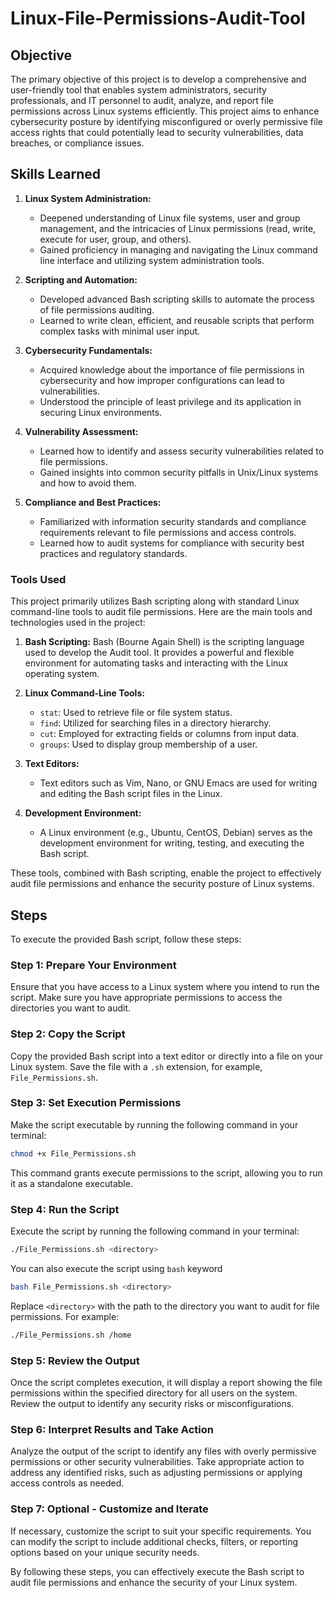 # Linux-File-Permissions-Audit-Tool

## Objective

The primary objective of this project is to develop a comprehensive and user-friendly tool that enables system administrators, security professionals, and IT personnel to audit, analyze, and report file permissions across Linux systems efficiently. This project aims to enhance cybersecurity posture by identifying misconfigured or overly permissive file access rights that could potentially lead to security vulnerabilities, data breaches, or compliance issues.

## Skills Learned

1. **Linux System Administration:**
   - Deepened understanding of Linux file systems, user and group management, and the intricacies of Linux permissions (read, write, execute for user, group, and others).
   - Gained proficiency in managing and navigating the Linux command line interface and utilizing system administration tools.

2. **Scripting and Automation:**
   - Developed advanced Bash scripting skills to automate the process of file permissions auditing.
   - Learned to write clean, efficient, and reusable scripts that perform complex tasks with minimal user input.

3. **Cybersecurity Fundamentals:**
   - Acquired knowledge about the importance of file permissions in cybersecurity and how improper configurations can lead to vulnerabilities.
   - Understood the principle of least privilege and its application in securing Linux environments.

4. **Vulnerability Assessment:**
   - Learned how to identify and assess security vulnerabilities related to file permissions.
   - Gained insights into common security pitfalls in Unix/Linux systems and how to avoid them.

5. **Compliance and Best Practices:**
   - Familiarized with information security standards and compliance requirements relevant to file permissions and access controls.
   - Learned how to audit systems for compliance with security best practices and regulatory standards.

### Tools Used
This project primarily utilizes Bash scripting along with standard Linux command-line tools to audit file permissions. Here are the main tools and technologies used in the project:

1. **Bash Scripting:** Bash (Bourne Again Shell) is the scripting language used to develop the Audit tool. It provides a powerful and flexible environment for automating tasks and interacting with the Linux operating system.

2. **Linux Command-Line Tools:**
   - `stat`: Used to retrieve file or file system status.
   - `find`: Utilized for searching files in a directory hierarchy.
   - `cut`: Employed for extracting fields or columns from input data.
   - `groups`: Used to display group membership of a user.

3. **Text Editors:**
   - Text editors such as Vim, Nano, or GNU Emacs are used for writing and editing the Bash script files in the Linux.

4. **Development Environment:**
   - A Linux environment (e.g., Ubuntu, CentOS, Debian) serves as the development environment for writing, testing, and executing the Bash script.

These tools, combined with Bash scripting, enable the project to effectively audit file permissions and enhance the security posture of Linux systems.
## Steps
To execute the provided Bash script, follow these steps:

### Step 1: Prepare Your Environment
Ensure that you have access to a Linux system where you intend to run the script. Make sure you have appropriate permissions to access the directories you want to audit.

### Step 2: Copy the Script
Copy the provided Bash script into a text editor or directly into a file on your Linux system. Save the file with a `.sh` extension, for example, `File_Permissions.sh`.

### Step 3: Set Execution Permissions
Make the script executable by running the following command in your terminal:

```bash
chmod +x File_Permissions.sh
```

This command grants execute permissions to the script, allowing you to run it as a standalone executable.

### Step 4: Run the Script
Execute the script by running the following command in your terminal:

```bash
./File_Permissions.sh <directory>
```
You can also execute the script using `bash` keyword

```bash
bash File_Permissions.sh <directory>
```

Replace `<directory>` with the path to the directory you want to audit for file permissions. For example:

```bash
./File_Permissions.sh /home
```

### Step 5: Review the Output
Once the script completes execution, it will display a report showing the file permissions within the specified directory for all users on the system. Review the output to identify any security risks or misconfigurations.

### Step 6: Interpret Results and Take Action
Analyze the output of the script to identify any files with overly permissive permissions or other security vulnerabilities. Take appropriate action to address any identified risks, such as adjusting permissions or applying access controls as needed.

### Step 7: Optional - Customize and Iterate
If necessary, customize the script to suit your specific requirements. You can modify the script to include additional checks, filters, or reporting options based on your unique security needs.

By following these steps, you can effectively execute the  Bash script to audit file permissions and enhance the security of your Linux system.
